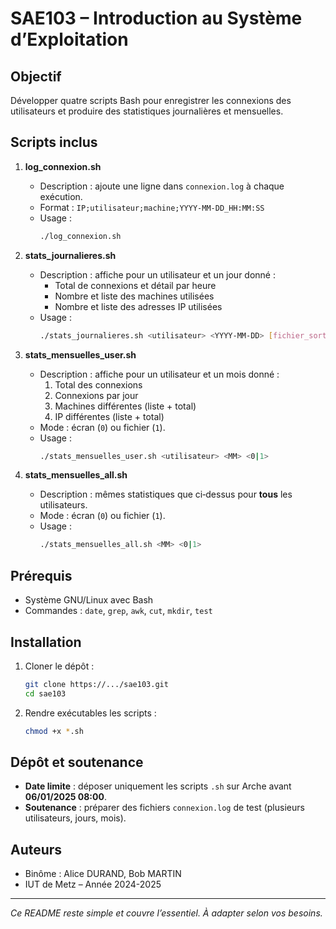 # SAE103 – Introduction au Système d’Exploitation

## Objectif
Développer quatre scripts Bash pour enregistrer les connexions des utilisateurs et produire des statistiques journalières et mensuelles.

## Scripts inclus

1. **log_connexion.sh**  
   - Description : ajoute une ligne dans `connexion.log` à chaque exécution.  
   - Format : `IP;utilisateur;machine;YYYY-MM-DD_HH:MM:SS`  
   - Usage :
     ```bash
     ./log_connexion.sh
     ```

2. **stats_journalieres.sh**  
   - Description : affiche pour un utilisateur et un jour donné :
     - Total de connexions et détail par heure
     - Nombre et liste des machines utilisées
     - Nombre et liste des adresses IP utilisées
   - Usage :
     ```bash
     ./stats_journalieres.sh <utilisateur> <YYYY-MM-DD> [fichier_sortie]
     ```

3. **stats_mensuelles_user.sh**  
   - Description : affiche pour un utilisateur et un mois donné :
     1. Total des connexions
     2. Connexions par jour
     3. Machines différentes (liste + total)
     4. IP différentes (liste + total)
   - Mode : écran (`0`) ou fichier (`1`).  
   - Usage :
     ```bash
     ./stats_mensuelles_user.sh <utilisateur> <MM> <0|1>
     ```

4. **stats_mensuelles_all.sh**  
   - Description : mêmes statistiques que ci‑dessus pour **tous** les utilisateurs.  
   - Mode : écran (`0`) ou fichier (`1`).  
   - Usage :
     ```bash
     ./stats_mensuelles_all.sh <MM> <0|1>
     ```

## Prérequis
- Système GNU/Linux avec Bash
- Commandes : `date`, `grep`, `awk`, `cut`, `mkdir`, `test`

## Installation
1. Cloner le dépôt :
   ```bash
   git clone https://.../sae103.git
   cd sae103
   
2. Rendre exécutables les scripts :

   ```bash
   chmod +x *.sh
   ```

## Dépôt et soutenance

* **Date limite** : déposer uniquement les scripts `.sh` sur Arche avant **06/01/2025 08:00**.
* **Soutenance** : préparer des fichiers `connexion.log` de test (plusieurs utilisateurs, jours, mois).

## Auteurs

* Binôme : Alice DURAND, Bob MARTIN
* IUT de Metz – Année 2024-2025

---

*Ce README reste simple et couvre l’essentiel. À adapter selon vos besoins.*

